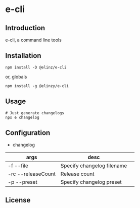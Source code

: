 # e-cli

## Introduction

e-cli, a command line tools

## Installation

```shell
npm install -D @elinz/e-cli
```

or, globals

```shell
npm install -g @elinzy/e-cli
```

## Usage

```shell
# Just generate changelogs
npx e changelog
```

## Configuration

- changelog

| args                                | desc                         | |
|-------------------------------------|------------------------------|-|
| -f --file <filename>                | Specify changelog filename   | |
| -rc --releaseCount <releaseCount>   | Release count                | |
| -p --preset <preset>                | Specify changelog preset     | |

## License